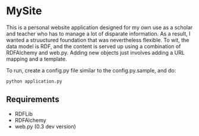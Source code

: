 # MySite

This is a personal website application designed for my own use as 
a scholar and teacher who has to manage a lot of disparate 
information. As a result, I wanted a struuctured foundation that 
was nevertheless flexible. To wit, the data model is RDF, and the 
content is served up using a combination of RDFAlchemy and web.py. 
Adding new objects just involves adding a URL mapping and a template.

To run, create a config.py file similar to the config.py.sample, 
and do:

	python application.py


## Requirements

* RDFLib
* RDFAlchemy
* web.py (0.3 dev version)

